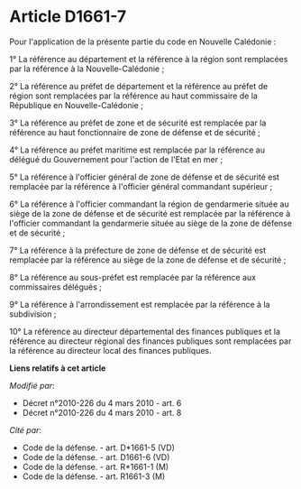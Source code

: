 # Article D1661-7

Pour l'application de la présente partie du code en Nouvelle Calédonie : 

1° La référence au département et la référence à la région sont remplacées par la référence à la Nouvelle-Calédonie ; 

2°       La référence au préfet de département et la référence au préfet de région sont remplacées par la référence au haut
commissaire de la République en Nouvelle-Calédonie ; 

3° La référence au préfet de zone et de sécurité est remplacée par la référence au haut fonctionnaire de zone de défense et
de sécurité ; 

4° La référence au préfet maritime est remplacée par la référence au délégué du Gouvernement pour l'action de l'Etat en
mer ; 

5° La référence à l'officier général de zone de défense et de sécurité est remplacée par la référence à l'officier général
commandant supérieur ; 

6° La référence à l'officier commandant la région de gendarmerie située au siège de la zone de défense et de sécurité est
remplacée par la référence à l'officier commandant la gendarmerie située au siège de la zone de défense et de sécurité ; 

7° La référence à la préfecture de zone de défense et de sécurité est remplacée par la référence au siège de la zone de
défense et de sécurité ; 

8° La référence au sous-préfet est remplacée par la référence aux commissaires délégués ;

9° La référence à l'arrondissement est remplacée par la référence à la subdivision ;

10° La référence au directeur départemental des finances publiques et la référence au directeur régional des finances
publiques sont remplacées par la référence au directeur local des finances publiques.

**Liens relatifs à cet article**

_Modifié par_:

  - Décret n°2010-226 du 4 mars 2010 - art. 6
  - Décret n°2010-226 du 4 mars 2010 - art. 8

_Cité par_:

  - Code de la défense. - art. D*1661-5 (VD)
  - Code de la défense. - art. D1661-6 (VD)
  - Code de la défense. - art. R*1661-1 (M)
  - Code de la défense. - art. R1661-3 (M)
